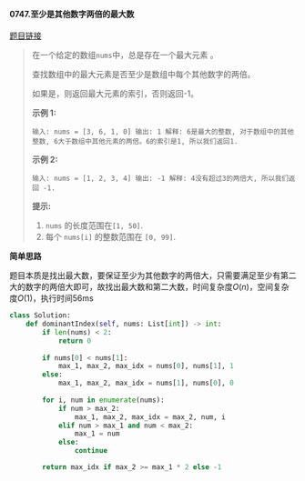 #### 0747.至少是其他数字两倍的最大数

[题目链接](https://leetcode-cn.com/problems/largest-number-at-least-twice-of-others)

> 在一个给定的数组`nums`中，总是存在一个最大元素 。
>
> 查找数组中的最大元素是否至少是数组中每个其他数字的两倍。
>
> 如果是，则返回最大元素的索引，否则返回-1。
>
> **示例 1:**
>
> `
> 输入: nums = [3, 6, 1, 0]
> 输出: 1
> 解释: 6是最大的整数, 对于数组中的其他整数,
> 6大于数组中其他元素的两倍。6的索引是1, 所以我们返回1.
> `
>
>  
>
> **示例 2:**
>
> `
> 输入: nums = [1, 2, 3, 4]
> 输出: -1
> 解释: 4没有超过3的两倍大, 所以我们返回 -1.
> `
>
>  
>
> **提示:**
>
> 1. `nums` 的长度范围在`[1, 50]`.
> 2. 每个 `nums[i]` 的整数范围在 `[0, 99]`.

**简单思路**

题目本质是找出最大数，要保证至少为其他数字的两倍大，只需要满足至少有第二大的数字的两倍大即可，故找出最大数和第二大数，时间复杂度$O(n)$，空间复杂度$O(1)$，执行时间56ms

```python
class Solution:
    def dominantIndex(self, nums: List[int]) -> int:
        if len(nums) < 2:
            return 0
        
        if nums[0] < nums[1]:
            max_1, max_2, max_idx = nums[0], nums[1], 1
        else:
            max_1, max_2, max_idx = nums[1], nums[0], 0
        
        for i, num in enumerate(nums):
            if num > max_2:
                max_1, max_2, max_idx = max_2, num, i
            elif num > max_1 and num < max_2:
                max_1 = num
            else:
                continue

        return max_idx if max_2 >= max_1 * 2 else -1
```

